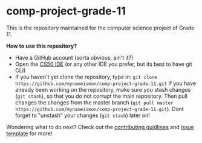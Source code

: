 # comp-project-grade-11

This is the repository maintained for the computer science project of Grade 11.

**How to use this repository?**
- Have a GitHub account (sorta obvious, ain't it?)
- Open the [CS50 IDE](https://ide.cs50.io) (or any other IDE you prefer, but its
  best to have git CLI)
- If you haven't yet clone the repository, type in:
    ``git clone https://github.com/mynameismon/comp-project-grade-11.git``
    If you have already been working on the repository, make sure you stash
    changes (``git stash``), so that you do not corrupt the main repository.
    Then pull changes the changes from the master branch (``git pull master
    https://github.com/mynameismon/comp-project-grade-11.git``). Dont forget to
    "unstash" your changes (``git stash``) later on!

Wondering what to do next? Check out the [contributing
guidlines](CONTRIBUTING.md) and [issue template](ISSUE_TEMPLATE.md)
for more!  
